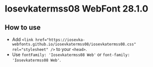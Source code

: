 # Iosevkatermss08 WebFont 28.1.0

## How to use

- Add `<link href="https://iosevka-webfonts.github.io/iosevkatermss08/iosevkatermss08.css" rel="stylesheet" />` to your `<head>`.
- Use `fontFamily: 'Iosevkatermss08 Web'` or `font-family: 'Iosevkatermss08 Web'`.
